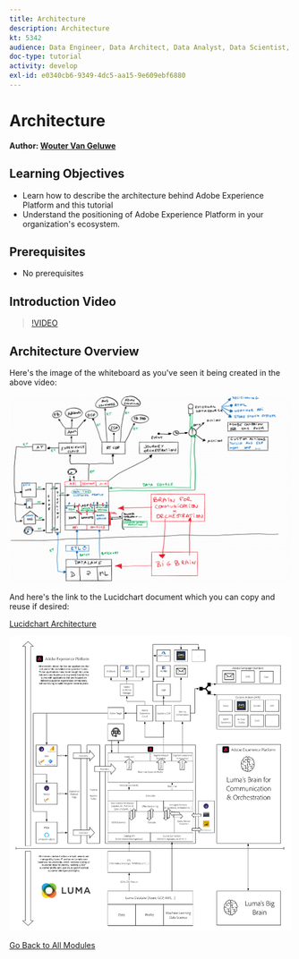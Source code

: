 ```yaml
---
title: Architecture
description: Architecture
kt: 5342
audience: Data Engineer, Data Architect, Data Analyst, Data Scientist, Orchestration Engineer, BI Expert, Marketer
doc-type: tutorial
activity: develop
exl-id: e0340cb6-9349-4dc5-aa15-9e609ebf6880
---
```

# Architecture

**Author: [Wouter Van Geluwe](https://www.linkedin.com/in/woutervangeluwe/)**

## Learning Objectives

- Learn how to describe the architecture behind Adobe Experience Platform and this tutorial
- Understand the positioning of Adobe Experience Platform in your organization's ecosystem.

## Prerequisites

- No prerequisites

## Introduction Video

>[!VIDEO](https://video.tv.adobe.com/v/35266?quality=12&learn=on)

## Architecture Overview

Here's the image of the whiteboard as you've seen it being created in the above video:

![Luma Retail](./assets/images/whiteboard.png)

And here's the link to the Lucidchart document which you can copy and reuse if desired:

[Lucidchart Architecture](https://bit.ly/3flr2Nc)

![Luma Retail](./assets/images/architecture.png)

[Go Back to All Modules](./overview.md)
